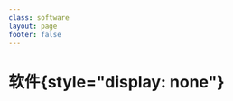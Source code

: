 ```yaml
---
class: software
layout: page
footer: false
---
```


<script setup>
import software from './components/software.vue'
</script>

# 软件{style="display: none"}

<ClientOnly>
<software/>
</ClientOnly>

